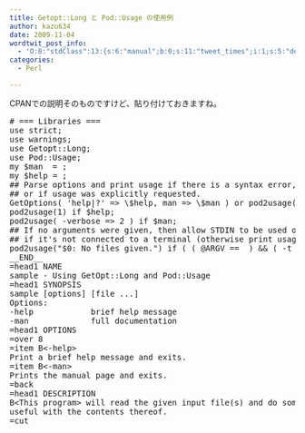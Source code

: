 ```yaml
---
title: Getopt::Long と Pod::Usage の使用例
author: kazu634
date: 2009-11-04
wordtwit_post_info:
  - 'O:8:"stdClass":13:{s:6:"manual";b:0;s:11:"tweet_times";i:1;s:5:"delay";i:0;s:7:"enabled";i:1;s:10:"separation";s:2:"60";s:7:"version";s:3:"3.7";s:14:"tweet_template";b:0;s:6:"status";i:2;s:6:"result";a:0:{}s:13:"tweet_counter";i:2;s:13:"tweet_log_ids";a:1:{i:0;i:4903;}s:9:"hash_tags";a:0:{}s:8:"accounts";a:1:{i:0;s:7:"kazu634";}}'
categories:
  - Perl

---
```

<div class="section">
<p>
    CPANでの説明そのものですけど、貼り付けておきますね。
</p>
  
<pre class="syntax-highlight">
<span class="synComment"># === Libraries ===</span>
<span class="synStatement">use strict</span>;
<span class="synStatement">use warnings</span>;
<span class="synStatement">use </span>Getopt::Long;
<span class="synStatement">use </span>Pod::Usage;
<span class="synStatement">my</span> <span class="synIdentifier">$man</span>  = <span class="synConstant"></span>;
<span class="synStatement">my</span> <span class="synIdentifier">$help</span> = <span class="synConstant"></span>;
<span class="synComment">## Parse options and print usage if there is a syntax error,</span>
<span class="synComment">## or if usage was explicitly requested.</span>
GetOptions( <span class="synConstant">'help|?'</span> =&#62; <span class="synIdentifier">\$help</span>, <span class="synConstant">man </span>=&#62; <span class="synIdentifier">\$man</span> ) <span class="synStatement">or</span> pod2usage(<span class="synConstant">2</span>);
pod2usage(<span class="synConstant">1</span>) <span class="synStatement">if</span> <span class="synIdentifier">$help</span>;
pod2usage( -<span class="synConstant">verbose </span>=&#62; <span class="synConstant">2</span> ) <span class="synStatement">if</span> <span class="synIdentifier">$man</span>;
<span class="synComment">## If no arguments were given, then allow STDIN to be used only</span>
<span class="synComment">## if it's not connected to a terminal (otherwise print usage)</span>
pod2usage(<span class="synConstant">&#34;</span><span class="synIdentifier">$0</span><span class="synConstant">: No files given.&#34;</span>) <span class="synStatement">if</span> ( ( <span class="synIdentifier">@ARGV</span> == <span class="synConstant"></span> ) &#38;&#38; ( <span class="synStatement">-t</span> STDIN ) );
<span class="synComment">__END__</span>
<span class="synStatement">=head1</span><span class="synConstant"> NAME</span>
<span class="synComment">sample - Using GetOpt::Long and Pod::Usage</span>
<span class="synStatement">=head1</span><span class="synConstant"> SYNOPSIS</span>
<span class="synComment">sample [options] [file ...]</span>
<span class="synComment">Options:</span>
<span class="synComment">-help            brief help message</span>
<span class="synComment">-man             full documentation</span>
<span class="synStatement">=head1</span><span class="synConstant"> OPTIONS</span>
<span class="synStatement">=over</span><span class="synComment"> </span><span class="synConstant">8</span>
<span class="synStatement">=item</span><span class="synConstant"> </span><span class="synIdentifier">B&#60;-help&#62;</span>
<span class="synComment">Print a brief help message and exits.</span>
<span class="synStatement">=item</span><span class="synConstant"> </span><span class="synIdentifier">B&#60;-man&#62;</span>
<span class="synComment">Prints the manual page and exits.</span>
<span class="synStatement">=back</span>
<span class="synStatement">=head1</span><span class="synConstant"> DESCRIPTION</span>
<span class="synIdentifier">B&#60;This program&#62;</span><span class="synComment"> will read the given input </span><span class="synIdentifier">file(s)</span><span class="synComment"> and do something</span>
<span class="synComment">useful with the contents thereof.</span>
<span class="synStatement">=cut</span>
</pre>
</div>
